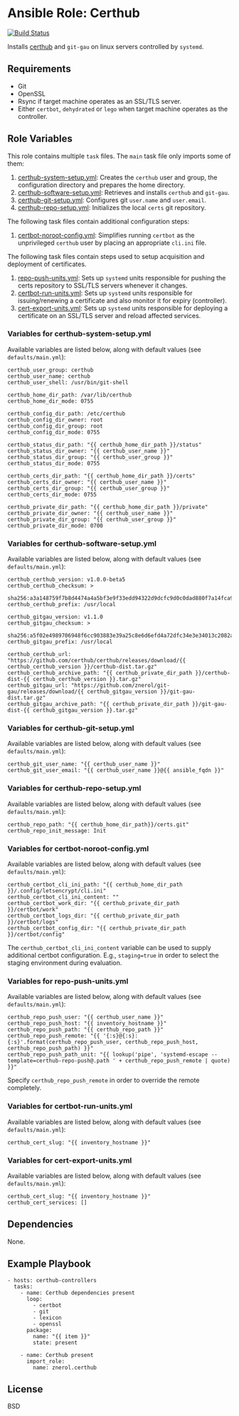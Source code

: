 Ansible Role: Certhub
=====================

[![Build Status](https://travis-ci.org/znerol/ansible-role-certhub.svg?branch=master)](https://travis-ci.org/znerol/ansible-role-certhub)

Installs [certhub](https://certhub.io/) and `git-gau` on linux servers
controlled by `systemd`.

Requirements
------------

- Git
- OpenSSL
- Rsync if target machine operates as an SSL/TLS server.
- Either `certbot`, `dehydrated` or `lego` when target machine operates as the
  controller.

Role Variables
--------------

This role contains multiple `task` files. The `main` task file only imports
some of them:

1. [certhub-system-setup.yml](#variables-for-certhub-system-setup-yml): Creates
   the `certhub` user and group, the configuration directory and prepares the
   home directory.
1. [certhub-software-setup.yml](#variables-for-certhub-software-setup-yml):
   Retrieves and installs `certhub` and `git-gau`.
1. [certhub-git-setup.yml](#variables-for-certhub-git-setup-yml): Configures
   git `user.name` and `user.email`.
1. [certhub-repo-setup.yml](#variables-for-certhub-repo-setup-yml): Initializes
   the local `certs` git repository.

The following task files contain additional configuration steps:

1. [certbot-noroot-config.yml](#variables-for-certbot-noroot-config.yml):
   Simplifies running `certbot` as the unprivileged `certhub` user by placing
   an appropriate `cli.ini` file.

The following task files contain steps used to setup acquisition and deployment
of certificates.

1. [repo-push-units.yml](#variables-for-repo-push-units-yml): Sets up `systemd`
   units responsible for pushing the certs repository to SSL/TLS servers
   whenever it changes.
1. [certbot-run-units.yml](#variables-for-run-units-yml): Sets up `systemd`
   units responsible for issuing/renewing a certificate and also monitor it for
   expiry (controller).
1. [cert-export-units.yml](#variables-for-cert-export-units-yml): Sets up
   `systemd` units responsible for deploying a certificate on an SSL/TLS server
   and reload affected services.

### Variables for certhub-system-setup.yml

Available variables are listed below, along with default values (see `defaults/main.yml`):

```
certhub_user_group: certhub
certhub_user_name: certhub
certhub_user_shell: /usr/bin/git-shell

certhub_home_dir_path: /var/lib/certhub
certhub_home_dir_mode: 0755

certhub_config_dir_path: /etc/certhub
certhub_config_dir_owner: root
certhub_config_dir_group: root
certhub_config_dir_mode: 0755

certhub_status_dir_path: "{{ certhub_home_dir_path }}/status"
certhub_status_dir_owner: "{{ certhub_user_name }}"
certhub_status_dir_group: "{{ certhub_user_group }}"
certhub_status_dir_mode: 0755

certhub_certs_dir_path: "{{ certhub_home_dir_path }}/certs"
certhub_certs_dir_owner: "{{ certhub_user_name }}"
certhub_certs_dir_group: "{{ certhub_user_group }}"
certhub_certs_dir_mode: 0755

certhub_private_dir_path: "{{ certhub_home_dir_path }}/private"
certhub_private_dir_owner: "{{ certhub_user_name }}"
certhub_private_dir_group: "{{ certhub_user_group }}"
certhub_private_dir_mode: 0700
```

### Variables for certhub-software-setup.yml

Available variables are listed below, along with default values (see `defaults/main.yml`):

```
certhub_certhub_version: v1.0.0-beta5
certhub_certhub_checksum: >
  sha256:a3a148759f7b8d4474a4a5bf3e9f33edd94322d9dcfc9d0c0dad880f7a14fca9
certhub_certhub_prefix: /usr/local

certhub_gitgau_version: v1.1.0
certhub_gitgau_checksum: >
  sha256:a5f02e4989706948f6cc903883e39a25c8e6d6efd4a72dfc34e3e34013c2082a
certhub_gitgau_prefix: /usr/local

certhub_certhub_url: "https://github.com/certhub/certhub/releases/download/{{ certhub_certhub_version }}/certhub-dist.tar.gz"
certhub_certhub_archive_path: "{{ certhub_private_dir_path }}/certhub-dist-{{ certhub_certhub_version }}.tar.gz"
certhub_gitgau_url: "https://github.com/znerol/git-gau/releases/download/{{ certhub_gitgau_version }}/git-gau-dist.tar.gz"
certhub_gitgau_archive_path: "{{ certhub_private_dir_path }}/git-gau-dist-{{ certhub_gitgau_version }}.tar.gz"
```

### Variables for certhub-git-setup.yml

Available variables are listed below, along with default values (see `defaults/main.yml`):

```
certhub_git_user_name: "{{ certhub_user_name }}"
certhub_git_user_email: "{{ certhub_user_name }}@{{ ansible_fqdn }}"
```

### Variables for certhub-repo-setup.yml

Available variables are listed below, along with default values (see `defaults/main.yml`):

```
certhub_repo_path: "{{ certhub_home_dir_path}}/certs.git"
certhub_repo_init_message: Init
```

### Variables for certbot-noroot-config.yml

Available variables are listed below, along with default values (see `defaults/main.yml`):

```
certhub_certbot_cli_ini_path: "{{ certhub_home_dir_path }}/.config/letsencrypt/cli.ini"
certhub_certbot_cli_ini_content: ""
certhub_certbot_work_dir: "{{ certhub_private_dir_path }}/certbot/work"
certhub_certbot_logs_dir: "{{ certhub_private_dir_path }}/certbot/logs"
certhub_certbot_config_dir: "{{ certhub_private_dir_path }}/certbot/config"
```

The `certhub_certbot_cli_ini_content` variable can be used to supply additional
certbot configuration. E.g., `staging=true` in order to select the staging
environment during evaluation.

### Variables for repo-push-units.yml

Available variables are listed below, along with default values (see `defaults/main.yml`):

```
certhub_repo_push_user: "{{ certhub_user_name }}"
certhub_repo_push_host: "{{ inventory_hostname }}"
certhub_repo_push_path: "{{ certhub_repo_path }}"
certhub_repo_push_remote: "{{ '{:s}@{:s}:{:s}'.format(certhub_repo_push_user, certhub_repo_push_host, certhub_repo_push_path) }}"
certhub_repo_push_path_unit: "{{ lookup('pipe', 'systemd-escape --template=certhub-repo-push@.path ' + certhub_repo_push_remote | quote) }}"
```

Specify `certhub_repo_push_remote` in order to override the remote completely.

### Variables for certbot-run-units.yml

Available variables are listed below, along with default values (see `defaults/main.yml`):

```
certhub_cert_slug: "{{ inventory_hostname }}"
```

### Variables for cert-export-units.yml

Available variables are listed below, along with default values (see `defaults/main.yml`):

```
certhub_cert_slug: "{{ inventory_hostname }}"
certhub_cert_services: []
```

Dependencies
------------

None.

Example Playbook
----------------


    - hosts: certhub-controllers
      tasks:
        - name: Certhub dependencies present
          loop:
            - certbot
            - git
            - lexicon
            - openssl
          package:
            name: "{{ item }}"
            state: present

        - name: Certhub present
          import_role:
            name: znerol.certhub

License
-------

BSD
